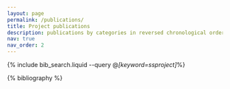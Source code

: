 ```yaml
---
layout: page
permalink: /publications/
title: Project publications
description: publications by categories in reversed chronological order. generated by jekyll-scholar.
nav: true
nav_order: 2
---
```


<!-- _pages/publications.md -->

<!-- Bibsearch Feature -->

{% include bib_search.liquid  --query @*[keyword=ssproject]*%}

<div class="publications">

{% bibliography %}

</div>
